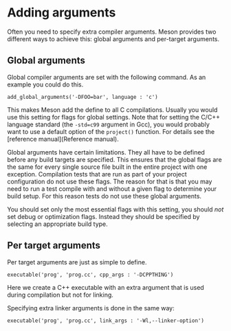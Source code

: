 # Adding arguments

Often you need to specify extra compiler arguments. Meson provides two different ways to achieve this: global arguments and per-target arguments.

Global arguments
--

Global compiler arguments are set with the following command. As an example you could do this.

```meson
add_global_arguments('-DFOO=bar', language : 'c')
```

This makes Meson add the define to all C compilations. Usually you would use this setting for flags for global settings. Note that for setting the C/C++ language standard (the `-std=c99` argument in Gcc), you would probably want to use a default option of the `project()` function. For details see the [reference manual](Reference manual).

Global arguments have certain limitations. They all have to be defined before any build targets are specified. This ensures that the global flags are the same for every single source file built in the entire project with one exception. Compilation tests that are run as part of your project configuration do not use these flags. The reason for that is that you may need to run a test compile with and without a given flag to determine your build setup. For this reason tests do not use these global arguments.

You should set only the most essential flags with this setting, you should *not* set debug or optimization flags. Instead they should be specified by selecting an appropriate build type.

Per target arguments
--

Per target arguments are just as simple to define.

```meson
executable('prog', 'prog.cc', cpp_args : '-DCPPTHING')
```

Here we create a C++ executable with an extra argument that is used during compilation but not for linking. 

Specifying extra linker arguments is done in the same way:

```meson
executable('prog', 'prog.cc', link_args : '-Wl,--linker-option')
```
